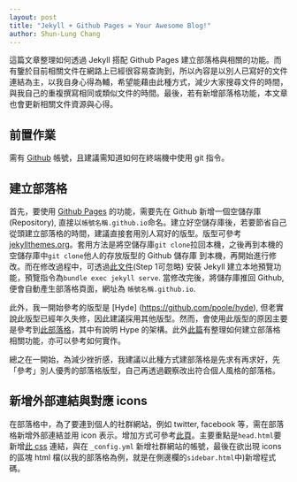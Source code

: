 ```yaml
---
layout: post
title: "Jekyll + Github Pages = Your Awesome Blog!"
author: Shun-Lung Chang
---
```


這篇文章整理如何透過 Jekyll 搭配 Github Pages 建立部落格與相關的功能。而有鑒於目前相關文件在網路上已經很容易查詢到，所以內容是以別人已寫好的文件連結為主，以我自身心得為輔，希望能藉由此種方式，減少大家搜尋文件的時間，與我自己的重複撰寫相同或類似文件的時間。最後，若有新增部落格功能，本文章也會更新相關文件資源與心得。

## 前置作業

需有 [Github](https://github.com/) 帳號，且建議需知道如何在終端機中使用 git 指令。

## 建立部落格

首先，要使用 [Github Pages](https://pages.github.com/) 的功能，需要先在 Github 新增一個空儲存庫 (Repository), 直接以`帳號名稱.github.io`命名。建立好空儲存庫後，若要節省自己從頭建立部落格的時間，建議直接套用別人寫好的版型。版型可參考[jekyllthemes.org](jekyllthemes.org)。套用方法是將空儲存庫`git clone`拉回本機，之後再到本機的空儲存庫中`git clone`他人的存放版型的 Github 儲存庫 到本機，再開始進行修改。而在修改過程中，可透過[此文件](https://help.github.com/articles/setting-up-your-github-pages-site-locally-with-jekyll/)(Step 1可忽略) 安裝 Jekyll 建立本地預覽功能，預覽指令為`bundle exec jekyll serve`. 當修改完後，將儲存庫推回 Github, 便會自動產生部落格頁面，網址為 `帳號名稱.github.io`.

此外，我一開始參考的版型是 [Hyde] (https://github.com/poole/hyde), 但老實說此版型已經年久失修，因此建議採用其他版型。然而，會使用此版型的原因主要是參考到[此部落格](https://rhadow.github.io/2015/02/18/Jekyll-x-Github-x-Blog-Part1/)，其中有說明 Hype 的架構。此外[此篇](https://rhadow.github.io/2015/02/20/Jekyll-x-Github-x-Blog-Part2/)有整理如何建立部落格相關功能，亦可以參考如何實作。

總之在一開始，為減少挫折感，我建議以此種方式建部落格是先求有再求好，先「參考」別人優秀的部落格版型，自己再透過觀察改出符合個人風格的部落格。

## 新增外部連結與對應 icons

在部落格中，為了要連到個人的社群網站，例如 twitter, facebook 等，需在部落格新增外部連結並用 icon 表示。增加方式可參考[此頁](https://blog.r3bl.me/en/simple-social-media-links-jekyll/)。主要重點是`head.html`要新增[此 css](http://fontawesome.io/) 連結，與在 `_config.yml` 新增社群網站的帳號，最後在欲出現 icons 的區塊 html 檔(以我的部落格為例，就是在側邊欄的`sidebar.html`中)新增程式碼。




